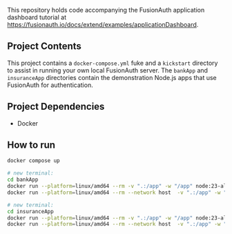 This repository holds code accompanying the FusionAuth application dashboard tutorial at https://fusionauth.io/docs/extend/examples/applicationDashboard.

## Project Contents
This project contains a `docker-compose.yml` fuke and a `kickstart` directory to assist in running your own local FusionAuth server. The `bankApp` and `insuranceApp` directories contain the demonstration Node.js apps that use FusionAuth for authentication.

## Project Dependencies
- Docker

## How to run

```sh
docker compose up

# new terminal:
cd bankApp
docker run --platform=linux/amd64 --rm -v ".:/app" -w "/app" node:23-alpine3.19 sh -c  "npm install"
docker run --platform=linux/amd64 --rm --network host  -v ".:/app" -w "/app" -e "PORT=3000" node:23-alpine3.19 sh -c  "npm run start"

# new terminal:
cd insuranceApp
docker run --platform=linux/amd64 --rm -v ".:/app" -w "/app" node:23-alpine3.19 sh -c  "npm install"
docker run --platform=linux/amd64 --rm --network host  -v ".:/app" -w "/app" -e "PORT=3001" node:23-alpine3.19 sh -c  "npm run start"
```
